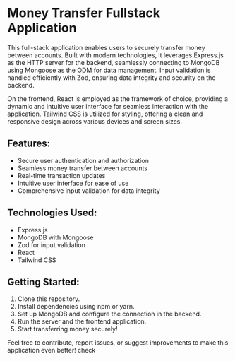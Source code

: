 # Money Transfer Fullstack Application

This full-stack application enables users to securely transfer money between accounts. Built with modern technologies, it leverages Express.js as the HTTP server for the backend, seamlessly connecting to MongoDB using Mongoose as the ODM for data management. Input validation is handled efficiently with Zod, ensuring data integrity and security on the backend.

On the frontend, React is employed as the framework of choice, providing a dynamic and intuitive user interface for seamless interaction with the application. Tailwind CSS is utilized for styling, offering a clean and responsive design across various devices and screen sizes.

## Features:
- Secure user authentication and authorization
- Seamless money transfer between accounts
- Real-time transaction updates
- Intuitive user interface for ease of use
- Comprehensive input validation for data integrity

## Technologies Used:
- Express.js
- MongoDB with Mongoose
- Zod for input validation
- React
- Tailwind CSS

## Getting Started:
1. Clone this repository.
2. Install dependencies using npm or yarn.
3. Set up MongoDB and configure the connection in the backend.
4. Run the server and the frontend application.
5. Start transferring money securely!

Feel free to contribute, report issues, or suggest improvements to make this application even better! check
